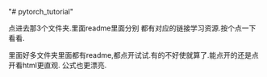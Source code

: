 "# pytorch_tutorial" 

点进去那3个文件夹.里面readme里面分别
都有对应的链接学习资源.按个点一下看看.

里面好多文件夹里面都有readme,都点开试试.有的不好使就算了.能点开的还是点开看html更直观.
公式也更漂亮.




